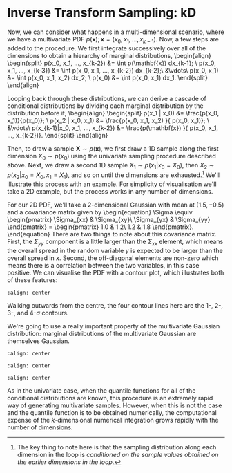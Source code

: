 # Inverse Transform Sampling: kD

Now, we can consider what happens in a multi-dimensional scenario, where we have a multivariate PDF $p(\mathbf{x}); \mathbf{x}=(x_0, x_1, ..., x_{k-1})$. Now, a few steps are added to the procedure. We first integrate successively over all of the dimensions to obtain a hierarchy of marginal distributions,
\begin{align}
\begin{split}
   p(x_0, x_1, ..., x_{k-2}) &= \int p(\mathbf{x}) dx_{k-1}; \\
   p(x_0, x_1, ..., x_{k-3}) &= \int p(x_0, x_1, ..., x_{k-2}) dx_{k-2};\\
   &\vdots\\
   p(x_0, x_1) &= \int p(x_0, x_1, x_2) dx_2; \\
   p(x_0) &= \int p(x_0, x_1) dx_1.
\end{split}
\end{align}

Looping back through these distributions, we can derive a cascade of conditional distributions by dividing each marginal distribution by the distribution before it,
\begin{align}
\begin{split}
   p(x_1 | x_0) &=  \frac{p(x_0, x_1)}{p(x_0)}; \\
   p(x_2 | x_0, x_1) &=  \frac{p(x_0, x_1, x_2) }{ p(x_0, x_1)}; \\
   &\vdots\\
   p(x_{k-1}|x_0, x_1, ..., x_{k-2}) &= \frac{p(\mathbf{x}) }{ p(x_0, x_1, ..., x_{k-2})}.
\end{split}
\end{align}

Then, to draw a sample $\mathbf{X}\sim p(\mathbf{x})$, we first draw a 1D sample along the first dimension $X_0 \sim p(x_0)$ using the univariate sampling procedure described above. Next, we draw a second 1D sample $X_1 \sim p(x_1 | x_0=X_0)$, then $X_2 \sim p(x_2 | x_0=X_0, x_1=X_1)$, and so on until the dimensions are exhausted.[^dimdep] We'll illustrate this process with an example. For simplicity of visualisation we'll take a 2D example, but the process works in any number of dimensions.

For our 2D PDF, we'll take a 2-dimensional Gaussian with mean at $(1.5, -0.5)$ and a covariance matrix given by
\begin{equation}
   \Sigma \equiv
      \begin{pmatrix}
      \Sigma_{xx} & \Sigma_{xy}\\
      \Sigma_{yx} & \Sigma_{yy}
      \end{pmatrix} =
      \begin{pmatrix}
      1.0 & 1.2\\
      1.2 & 1.8
      \end{pmatrix}.
\end{equation}
There are two things to note about this covariance matrix. First, the $\Sigma_{yy}$ component is a little larger than the $\Sigma_{xx}$ element, which means the overall spread in the random variable $y$ is expected to be larger than the overall spread in $x$. Second, the off-diagonal elements are non-zero which means there is a correlation between the two variables, in this case positive. We can visualise the PDF with a contour plot, which illustrates both of these features:
```{figure} ../assets/2D_pdf.png
:align: center
```
Walking outwards from the centre, the four contour lines here are the 1-, 2-, 3-, and 4-$\sigma$ contours.

We're going to use a really important property of the multivariate Gaussian distribution: marginal distributions of the multivariate Gaussian are themselves Gaussian. 

```{figure} ../assets/2D_marginal.png
:align: center
```

```{figure} ../assets/2D_conditional.png
:align: center
```

```{figure} ../assets/2D_animation.gif
:align: center
```
As in the univariate case, when the quantile functions for all of the conditional distributions are known, this procedure is an extremely rapid way of generating multivariate samples. However, when this is not the case and the quantile function is to be obtained numerically, the computational expense of the $k$-dimensional numerical integration grows rapidly with the number of dimensions.

[^dimdep]: The key thing to note here is that the sampling distribution along each dimension in the loop is *conditioned on the sample values obtained on the earlier dimensions in the loop*.
